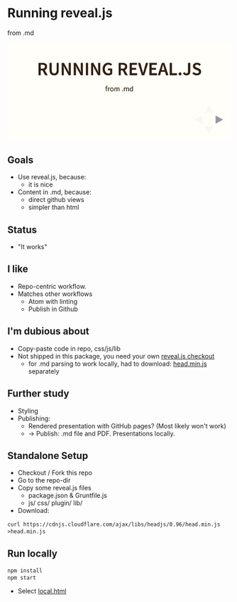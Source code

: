 # Running reveal.js
<!-- markdownlint-disable MD012 -->
from .md

![pic](reveal.jpg)



## Goals

* Use reveal.js, because:
  * it is nice
* Content in .md, because:
  * direct github views
  * simpler than html



## Status

* "It works"



## I like

* Repo-centric workflow.
* Matches other workflows
  * Atom with linting
  * Publish in Github



## I'm dubious about

* Copy-paste code in repo, css/js/lib
* Not shipped in this package, you need your own
  [reveal.js checkout](https://github.com/hakimel/reveal.js/)
  * for .md parsing to work locally, had to download:
   [head.min.js](https://cdnjs.cloudflare.com/ajax/libs/headjs/0.96/head.min.js)
   separately



## Further study

* Styling
* Publishing:
  * Rendered presentation with GitHub pages? (Most likely won't work)
  * -> Publish: .md file and PDF. Presentations locally.



## Standalone Setup

* Checkout / Fork this repo
* Go to the repo-dir
* Copy some reveal.js files
  * package.json & Gruntfile.js
  * js/ css/ plugin/ lib/
* Download:
```#!shell
curl https://cdnjs.cloudflare.com/ajax/libs/headjs/0.96/head.min.js >head.min.js
```



## Run locally

```#!shell
npm install
npm start
```

* Select [local.html](http://localhost:8000/local.html)
